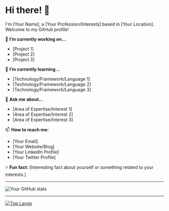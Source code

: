 # Hi there! 👋

I'm [Your Name], a [Your Profession/Interests] based in [Your Location]. Welcome to my GitHub profile!

🔭 **I’m currently working on...**
- [Project 1]
- [Project 2]
- [Project 3]

🌱 **I’m currently learning...**
- [Technology/Framework/Language 1]
- [Technology/Framework/Language 2]
- [Technology/Framework/Language 3]

💬 **Ask me about...**
- [Area of Expertise/Interest 1]
- [Area of Expertise/Interest 2]
- [Area of Expertise/Interest 3]

📫 **How to reach me:**
- [Your Email]
- [Your Website/Blog]
- [Your LinkedIn Profile]
- [Your Twitter Profile]

⚡ **Fun fact:**
[Interesting fact about yourself or something related to your interests.]

---

![Your GitHub stats](https://github-readme-stats.vercel.app/api?username=yourusername&show_icons=true&theme=radical)

---

[![Top Langs](https://github-readme-stats.vercel.app/api/top-langs/?username=yourusername&layout=compact)](https://github.com/yourusername)
